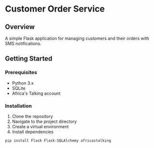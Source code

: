 # Customer Order Service

## Overview
A simple Flask application for managing customers and their orders with SMS notifications.

## Getting Started

### Prerequisites
- Python 3.x
- SQLite
- Africa's Talking account

### Installation
1. Clone the repository
2. Navigate to the project directory
3. Create a virtual environment
4. Install dependencies

```bash
pip install Flask Flask-SQLAlchemy africastalking

